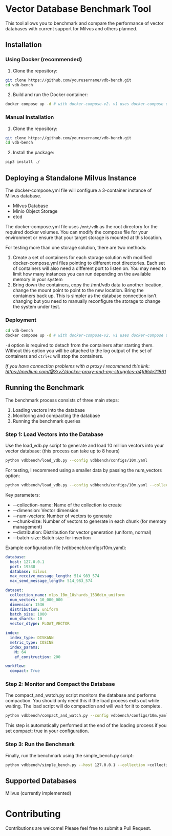 # Vector Database Benchmark Tool
This tool allows you to benchmark and compare the performance of vector databases with current support for Milvus and others planned.

## Installation

### Using Docker (recommended)
1. Clone the repository:
``` bash
git clone https://github.com/yourusername/vdb-bench.git
cd vdb-bench
```
2. Build and run the Docker container:
```bash
docker compose up -d # with docker-compose-v2. v1 uses docker-compose up
```

### Manual Installation
1. Clone the repository:
```bash
git clone https://github.com/yourusername/vdb-bench.git
cd vdb-bench
```

2. Install the package:
```bash
pip3 install ./
```

## Deploying a Standalone Milvus Instance
The docker-compose.yml file will configure a 3-container instance of Milvus database.
 - Milvus Database
 - Minio Object Storage
 - etcd 

The docker-compose.yml file uses ```/mnt/vdb``` as the root directory for the required docker volumes. You can modify the compose file for your environment or ensure that your target storage is mounted at this location.

For testing more than one storage solution, there are two methods:
1. Create a set of containers for each storage solution with modified docker-compose.yml files pointing to different root directories. Each set of containers will also need a different port to listen on. You may need to limit how many instances you can run depending on the available memory in your system
2. Bring down the containers, copy the /mnt/vdb data to another location, change the mount point to point to the new location. Bring the containers back up. This is simpler as the database connection isn't changing but you need to manually reconfigure the storage to change the system under test.

### Deployment
```bash
cd vdb-bench
docker compose up -d # with docker-compose-v2. v1 uses docker-compose up
```

```-d``` option is required to detach from the containers after starting them. Without this option you will be attached to the log output of the set of containers and ```ctrl+c``` will stop the containers.

*If you have connection problems with a proxy I recommend this link: https://medium.com/@SrvZ/docker-proxy-and-my-struggles-a4fd6de21861*

## Running the Benchmark
The benchmark process consists of three main steps:
1. Loading vectors into the database
2. Monitoring and compacting the database
3. Running the benchmark queries

### Step 1: Load Vectors into the Database
Use the load_vdb.py script to generate and load 10 million vectors into your vector database: (this process can take up to 8 hours)
```bash
python vdbbench/load_vdb.py --config vdbbench/configs/10m.yaml
```


For testing, I recommend using a smaller data by passing the num_vectors option:
```bash
python vdbbench/load_vdb.py --config vdbbench/configs/10m.yaml --collection-name mlps_500k_10shards_1536dim_uniform --num-vectors 500000
```

Key parameters:
* --collection-name: Name of the collection to create
* --dimension: Vector dimension
* --num-vectors: Number of vectors to generate
* --chunk-size: Number of vectors to generate in each chunk (for memory management)
* --distribution: Distribution for vector generation (uniform, normal)
* --batch-size: Batch size for insertion

Example configuration file (vdbbench/configs/10m.yaml):
```yaml
database:
  host: 127.0.0.1
  port: 19530
  database: milvus
  max_receive_message_length: 514_983_574
  max_send_message_length: 514_983_574

dataset:
  collection_name: mlps_10m_10shards_1536dim_uniform
  num_vectors: 10_000_000
  dimension: 1536
  distribution: uniform
  batch_size: 1000
  num_shards: 10
  vector_dtype: FLOAT_VECTOR

index:
  index_type: DISKANN
  metric_type: COSINE
  index_params:
    M: 64
    ef_construction: 200

workflow:
  compact: True
```

### Step 2: Monitor and Compact the Database
The compact_and_watch.py script monitors the database and performs compaction. You should only need this if the load process exits out while waiting. The load script will do compaction and will wait for it to complete.
```bash
python vdbbench/compact_and_watch.py --config vdbbench/configs/10m.yaml --interval 5
```
This step is automatically performed at the end of the loading process if you set compact: true in your configuration.

### Step 3: Run the Benchmark
Finally, run the benchmark using the simple_bench.py script:
```bash
python vdbbench/simple_bench.py --host 127.0.0.1 --collection <collection_name> --processes <N> --batch-size <batch_size> --runtime <length of benchmark run in seconds>
```

## Supported Databases
Milvus (currently implemented)

# Contributing
Contributions are welcome! Please feel free to submit a Pull Request.
